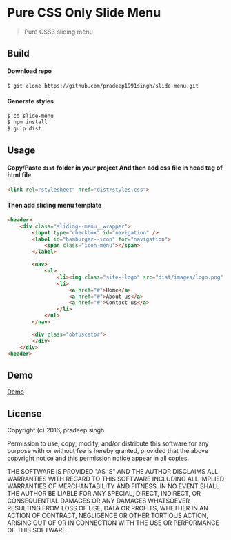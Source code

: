 # Pure CSS Only Slide Menu
> Pure CSS3 sliding menu

## Build
#### Download repo

```sh
$ git clone https://github.com/pradeep1991singh/slide-menu.git
```

#### Generate styles

```sh
$ cd slide-menu
$ npm install
$ gulp dist
```

## Usage

#### Copy/Paste `dist` folder in your project And then add css file in head tag of html file

```html
<link rel="stylesheet" href="dist/styles.css">
```

#### Then add sliding menu template

```html
<header>
	<div class="sliding--menu__wrapper">
		<input type="checkbox" id="navigation" />        
		<label id="hamburger--icon" for="navigation">
			<span class="icon-menu"></span>
		</label>      

		<nav>
			<ul>
				<li><img class="site--logo" src="dist/images/logo.png" alt="site-logo" /></li>        
				<li>
					<a href="#">Home</a>
					<a href="#">About us</a>
					<a href="#">Contact us</a>
				</li>
			</ul>
		</nav>

		<div class="obfuscator">
		</div>        
	</div>
<header>
```

## Demo

[Demo](https://htmlpreview.github.io/?https://raw.githubusercontent.com/pradeep1991singh/slide-menu/master/index.html)

## License
Copyright (c) 2016, pradeep singh

Permission to use, copy, modify, and/or distribute this software for any
purpose with or without fee is hereby granted, provided that the above
copyright notice and this permission notice appear in all copies.

THE SOFTWARE IS PROVIDED "AS IS" AND THE AUTHOR DISCLAIMS ALL WARRANTIES
WITH REGARD TO THIS SOFTWARE INCLUDING ALL IMPLIED WARRANTIES OF
MERCHANTABILITY AND FITNESS. IN NO EVENT SHALL THE AUTHOR BE LIABLE FOR
ANY SPECIAL, DIRECT, INDIRECT, OR CONSEQUENTIAL DAMAGES OR ANY DAMAGES
WHATSOEVER RESULTING FROM LOSS OF USE, DATA OR PROFITS, WHETHER IN AN
ACTION OF CONTRACT, NEGLIGENCE OR OTHER TORTIOUS ACTION, ARISING OUT OF
OR IN CONNECTION WITH THE USE OR PERFORMANCE OF THIS SOFTWARE.

